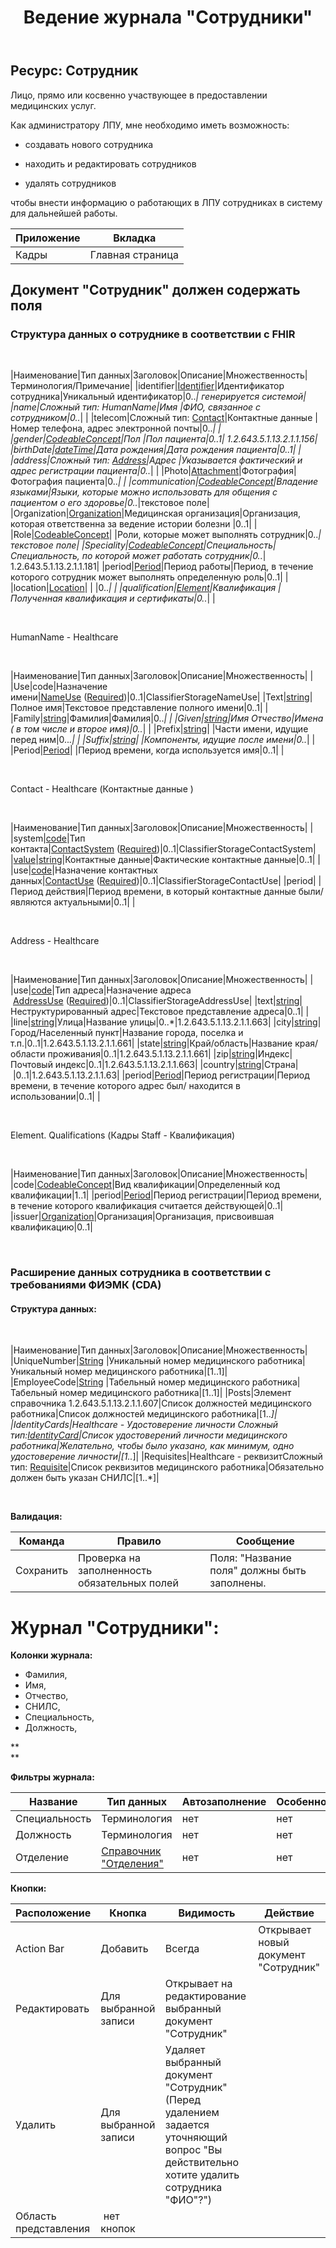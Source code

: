 ﻿---
layout: default
title: Ведение журнала "Сотрудники"
position: 
categories: 
tags: 
---

## Ресурс: Сотрудник

Лицо, прямо или косвенно участвующее в предоставлении медицинских услуг.

  
Как администратору ЛПУ, мне необходимо иметь возможность:

* создавать нового сотрудника

* находить и редактировать сотрудников

* удалять сотрудников

чтобы внести информацию о работающих в ЛПУ сотрудниках в систему для дальнейшей работы.

|Приложение|Вкладка|
|----------|-------|
|Кадры|Главная страница|

## Документ "Сотрудник" должен содержать поля

### Структура данных о сотруднике в соответствии с FHIR

 

|Наименование|Тип данных|Заголовок|Описание|Множественность|Терминология/Примечание|
|identifier|[Identifier](http://fhir-ru.github.io/datatypes.html#Identifier)|Идентификатор сотрудника|Уникальный идентификатор|0..*| генерируется системой|
|name|Сложный тип: HumanName|Имя |ФИО, связанное с сотрудником|0..*| |
|telecom|Сложный тип: [Contact](https://docs.google.com/a/infinnity.ru/document/d/1U8BNtB4ntnMrZzQ9MMDSjuhCJWTbMf0vSCPJxLkGfZg/edit#heading=h.gjdgxs)|Контактные данные |Номер телефона, адрес электронной почты|0..*| |
|gender|[CodeableConcept](http://fhir-ru.github.io/datatypes.html#CodeableConcept)|Пол |Пол пациента|0..1| 1.2.643.5.1.13.2.1.1.156|
|birthDate|[dateTime](http://fhir-ru.github.io/datatypes.html#dateTime)|Дата рождения|Дата рождения пациента|0..1| |
|address|Сложный тип: [Address](https://docs.google.com/a/infinnity.ru/document/d/1U8BNtB4ntnMrZzQ9MMDSjuhCJWTbMf0vSCPJxLkGfZg/edit#heading=h.30j0zll)|Адрес |Указывается фактический и адрес регистрации пациента|0..*| |
|Photo|[Attachment](http://fhir-ru.github.io/datatypes.html#Attachment)|Фотография|Фотография пациента|0..*| |
|communication|[CodeableConcept](http://fhir-ru.github.io/datatypes.html#CodeableConcept)|Владение языками|Языки, которые можно использовать для общения с пациентом о его здоровье|0..*|текстовое поле|
|Organization|[Organization](http://fhir-ru.github.io/organization.html)|Медицинская организация|Организация, которая ответственна за ведение истории болезни |0..1| |
|Role|[CodeableConcept](http://fhir-ru.github.io/datatypes.html#CodeableConcept)| |Роли, которые может выполнять сотрудник|0..*|текстовое поле|
|Speciality|[CodeableConcept](http://fhir-ru.github.io/datatypes.html#CodeableConcept)|Специальность|Специальность, по которой может работать сотрудник|0..*| 1.2.643.5.1.13.2.1.1.181|
|period|[Period](http://fhir-ru.github.io/datatypes.html#Period)|Период работы|Период, в течение которого сотрудник может выполнять определенную роль|0..1| |
|location|[Location](http://fhir-ru.github.io/location.html)| | |0..*| |
|qualification|[Element](https://docs.google.com/a/infinnity.ru/document/d/1U8BNtB4ntnMrZzQ9MMDSjuhCJWTbMf0vSCPJxLkGfZg/edit#heading=h.1fob9te)|Квалификация |Полученная квалификация и сертификаты|0..*| |

 

HumanName - Healthcare

 

|Наименование|Тип данных|Заголовок|Описание|Множественность| |
|Use|code|Назначение имени|[NameUse](http://fhir-ru.github.io/name-use.html) ([Required](http://fhir-ru.github.io/terminologies.html#used))|0..1|ClassifierStorageNameUse|
|Text|[string](http://fhir-ru.github.io/datatypes.html#string)|Полное имя|Текстовое представление полного имени|0..1| |
|Family|[string](http://fhir-ru.github.io/datatypes.html#string)|Фамилия|Фамилия|0..*| |
|Given|[string](http://fhir-ru.github.io/datatypes.html#string)|Имя Отчество|Имена ( в том числе и второе имя)|0..*| |
|Prefix|[string](http://fhir-ru.github.io/datatypes.html#string)| |Части имени, идущие перед ним|0..*.| |
|Suffix|[string](http://fhir-ru.github.io/datatypes.html#string)| |Компоненты, идущие после имени|0..*| |
|Period|[Period](http://fhir-ru.github.io/datatypes.html#Period)| |Период времени, когда используется имя|0..1| |

 

Contact - Healthcare (Контактные данные )

 

|Наименование|Тип данных|Заголовок|Описание|Множественность| |
|system|[code](http://fhir-ru.github.io/datatypes.html#code)|Тип контакта|[ContactSystem](http://fhir-ru.github.io/contact-system.html) ([Required](http://fhir-ru.github.io/terminologies.html#used))|0..1|ClassifierStorageContactSystem|
|[value](http://fhir-ru.github.io/contact-system.html)|[str](http://fhir-ru.github.io/contact-system.html)[ing](http://fhir-ru.github.io/datatypes.html#string)|Контактные данные|Фактические контактные данные|0..1| |
|use|[code](http://fhir-ru.github.io/datatypes.html#code)|Назначение контактных данных|[ContactUse](http://fhir-ru.github.io/contact-use.html) ([Required](http://fhir-ru.github.io/terminologies.html#used))|0..1|ClassifierStorageContactUse|
|period| |Период действия|Период времени, в который контактные данные были/являются актуальными|0..1| |

 

Address - Healthcare

 

|Наименование|Тип данных|Заголовок|Описание|Множественность| |
|use|[code](http://fhir-ru.github.io/datatypes.html#code)|Тип адреса|Назначение адреса  [AddressUse](http://fhir-ru.github.io/address-use.html) ([Required](http://fhir-ru.github.io/terminologies.html#used))|0..1|ClassifierStorageAddressUse|
|text|[string](http://fhir-ru.github.io/datatypes.html#string)|Неструктурированный адрес|Текстовое представление адреса|0..1| |
|line|[string](http://fhir-ru.github.io/datatypes.html#string)|Улица|Название улицы|0..*|1.2.643.5.1.13.2.1.1.663|
|city|[string](http://fhir-ru.github.io/datatypes.html#string)|Город/Населенный пункт|Название города, поселка и т.п.|0..1|1.2.643.5.1.13.2.1.1.661|
|state|[string](http://fhir-ru.github.io/datatypes.html#string)|Край/область|Название края/области проживания|0..1|1.2.643.5.1.13.2.1.1.661|
|zip|[string](http://fhir-ru.github.io/datatypes.html#string)|Индекс|Почтовый индекс|0..1|1.2.643.5.1.13.2.1.1.663|
|country|[string](http://fhir-ru.github.io/datatypes.html#string)|Страна| |0..1|1.2.643.5.1.13.2.1.1.63|
|period|[Period](http://fhir-ru.github.io/datatypes.html#Period)|Период регистрации|Период времени, в течение которого адрес был/ находится в использовании|0..1| |

 

Element. Qualifications (Кадры Staff - Квалификация)

 

|Наименование|Тип данных|Заголовок|Описание|Множественность|
|code|[CodeableConcept](http://fhir-ru.github.io/datatypes.html#CodeableConcept)|Вид квалификации|Определенный код квалификации|1..1|
|period|[Period](http://fhir-ru.github.io/datatypes.html#Period)|Период регистрации|Период времени, в течение которого квалификация считается действующей|0..1|
|issuer|[Organization](http://fhir-ru.github.io/organization.html)|Организация|Организация, присвоившая квалификацию|0..1|

 

### Расширение данных сотрудника в соответствии с требованиями ФИЭМК (CDA)

#### Структура данных:

 

|Наименование|Тип данных|Заголовок|Описание|Множественность|
|UniqueNumber|[String](http://knowledge:8081/pages/createpage.action?spaceKey=MC&title=%D0%A2%D0%B8%D0%BF%D1%8B+%D0%B4%D0%B0%D0%BD%D0%BD%D1%8B%D1%85&linkCreation=true&fromPageId=39485454) |Уникальный номер медицинского работника|Уникальный номер медицинского работника|[1..1]|
|EmployeeCode|[String](http://knowledge:8081/pages/createpage.action?spaceKey=MC&title=%D0%A2%D0%B8%D0%BF%D1%8B+%D0%B4%D0%B0%D0%BD%D0%BD%D1%8B%D1%85&linkCreation=true&fromPageId=39485454) |Табельный номер медицинского работника|Табельный номер медицинского работника|[1..1]|
|Posts|Элемент справочника 1.2.643.5.1.13.2.1.1.607|Список должностей медицинского работника|Список должностей медицинского работника|[1..*]|
|IdentityCards|Healthcare - Удостоверение личности Сложный тип:[IdentityCard](http://knowledge:8081/display/MC/IdentityCard)|Список удостоверений личности медицинского работника|Желательно, чтобы было указано, как минимум, одно удостоверение личности|[1..*]|
|Requisites|Healthcare - реквизитСложный тип: [Requisite](http://knowledge:8081/display/MC/Requisite)|Список реквизитов медицинского работника|Обязательно должен быть указан СНИЛС|[1..*]|

 

**Валидация:**

|Команда|Правило|Сообщение|
|-------|-------|---------|
|Сохранить|Проверка на заполненность обязательных полей|Поля: "Название поля" должны быть заполнены.|

  
  


# Журнал "Сотрудники":

**Колонки журнала:**

* Фамилия,
* Имя,
* Отчество,
* СНИЛС,
* Специальность,
* Должность,  
  


**  
**

**Фильтры журнала:**

|Название|Тип данных|Автозаполнение|Особенности|
|--------|----------|--------------|-----------|
|Специальность|Терминология|нет|нет|
|Должность|Терминология|нет|нет|
|Отделение|[Справочник "Отделения"](http://knowledge:8081/pages/viewpage.action?pageId=49250352)|нет|нет|

**Кнопки:**

|Расположение|Кнопка|Видимость|Действие|
|------------|------|---------|--------|
|Action Bar|Добавить|Всегда|Открывает новый документ "Сотрудник"|
|Редактировать|Для выбранной записи|Открывает на редактирование выбранный документ "Сотрудник"|
|Удалить|Для выбранной записи|Удаляет выбранный документ "Сотрудник" (Перед удалением задается уточняющий вопрос "Вы действительно хотите удалить сотрудника "ФИО"?")|
|Область представления| нет кнопок| | |

 


